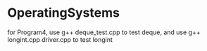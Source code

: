 # OperatingSystems
for Program4, use g++ deque_test.cpp to test deque, and use g++ longint.cpp driver.cpp to test longint
